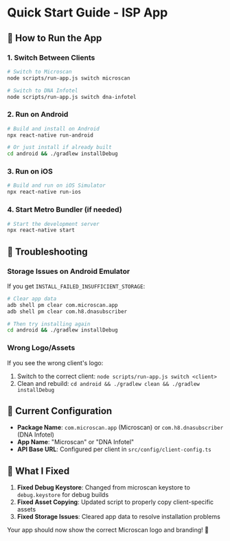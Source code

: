 # Quick Start Guide - ISP App

## 🚀 How to Run the App

### **1. Switch Between Clients**

```bash
# Switch to Microscan
node scripts/run-app.js switch microscan

# Switch to DNA Infotel  
node scripts/run-app.js switch dna-infotel
```

### **2. Run on Android**

```bash
# Build and install on Android
npx react-native run-android

# Or just install if already built
cd android && ./gradlew installDebug
```

### **3. Run on iOS**

```bash
# Build and run on iOS Simulator
npx react-native run-ios
```

### **4. Start Metro Bundler (if needed)**

```bash
# Start the development server
npx react-native start
```

## 🔧 Troubleshooting

### **Storage Issues on Android Emulator**
If you get `INSTALL_FAILED_INSUFFICIENT_STORAGE`:

```bash
# Clear app data
adb shell pm clear com.microscan.app
adb shell pm clear com.h8.dnasubscriber

# Then try installing again
cd android && ./gradlew installDebug
```

### **Wrong Logo/Assets**
If you see the wrong client's logo:

1. Switch to the correct client: `node scripts/run-app.js switch <client>`
2. Clean and rebuild: `cd android && ./gradlew clean && ./gradlew installDebug`

## 📱 Current Configuration

- **Package Name**: `com.microscan.app` (Microscan) or `com.h8.dnasubscriber` (DNA Infotel)
- **App Name**: "Microscan" or "DNA Infotel"
- **API Base URL**: Configured per client in `src/config/client-config.ts`

## 🎯 What I Fixed

1. **Fixed Debug Keystore**: Changed from microscan keystore to `debug.keystore` for debug builds
2. **Fixed Asset Copying**: Updated script to properly copy client-specific assets
3. **Fixed Storage Issues**: Cleared app data to resolve installation problems

Your app should now show the correct Microscan logo and branding! 🎉 